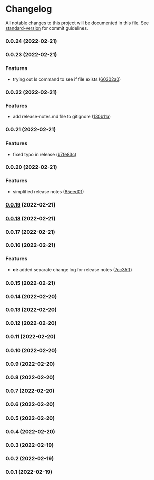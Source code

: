 # Changelog

All notable changes to this project will be documented in this file. See [standard-version](https://github.com/conventional-changelog/standard-version) for commit guidelines.

### 0.0.24 (2022-02-21)

### 0.0.23 (2022-02-21)


### Features

* trying out ls command to see if file exists ([60302a0](https://github.com/nevyk/actions-testing/commit/60302a0b5deb71332fbe3a9eb5e5cad57781be2c))

### 0.0.22 (2022-02-21)


### Features

* add release-notes.md file to gitignore ([130b11a](https://github.com/nevyk/actions-testing/commit/130b11a69f8e3cc3d677eb038612be45e6d5ccc5))

### 0.0.21 (2022-02-21)


### Features

* fixed typo in release ([b7fe83c](https://github.com/nevyk/actions-testing/commit/b7fe83c95420205f470b5938ca490fbb823ba376))

### 0.0.20 (2022-02-21)


### Features

* simplified release notes ([85eed01](https://github.com/nevyk/actions-testing/commit/85eed01d2bcdf344123f18d9e72a66707442721e))

### [0.0.19](https://github.com/nevyk/actions-testing/compare/v0.0.18...v0.0.19) (2022-02-21)

### [0.0.18](https://github.com/nevyk/actions-testing/compare/v0.0.17...v0.0.18) (2022-02-21)

### 0.0.17 (2022-02-21)

### 0.0.16 (2022-02-21)


### Features

* **ci:** added separate change log for release notes ([7cc35ff](https://github.com/nevyk/actions-testing/commit/7cc35ffa810e7fe1df31ff979b636fec8cc28643))

### 0.0.15 (2022-02-21)

### 0.0.14 (2022-02-20)

### 0.0.13 (2022-02-20)

### 0.0.12 (2022-02-20)

### 0.0.11 (2022-02-20)

### 0.0.10 (2022-02-20)

### 0.0.9 (2022-02-20)

### 0.0.8 (2022-02-20)

### 0.0.7 (2022-02-20)

### 0.0.6 (2022-02-20)

### 0.0.5 (2022-02-20)

### 0.0.4 (2022-02-20)

### 0.0.3 (2022-02-19)

### 0.0.2 (2022-02-19)

### 0.0.1 (2022-02-19)
